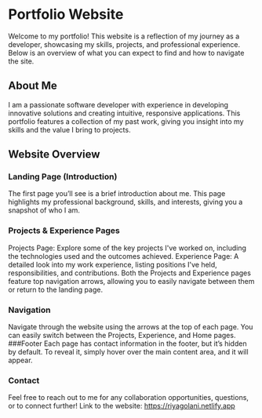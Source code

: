 # Portfolio Website

Welcome to my portfolio! This website is a reflection of my journey as a developer, showcasing my skills, projects, and professional experience. Below is an overview of what you can expect to find and how to navigate the site.

## About Me

I am a passionate software developer with experience in developing innovative solutions and creating intuitive, responsive applications. This portfolio features a collection of my past work, giving you insight into my skills and the value I bring to projects.

## Website Overview

### Landing Page (Introduction)
The first page you’ll see is a brief introduction about me. This page highlights my professional background, skills, and interests, giving you a snapshot of who I am.

### Projects & Experience Pages
Projects Page: Explore some of the key projects I've worked on, including the technologies used and the outcomes achieved.
Experience Page: A detailed look into my work experience, listing positions I've held, responsibilities, and contributions.
Both the Projects and Experience pages feature top navigation arrows, allowing you to easily navigate between them or return to the landing page.

### Navigation
Navigate through the website using the arrows at the top of each page. You can easily switch between the Projects, Experience, and Home pages.
###Footer
Each page has contact information in the footer, but it’s hidden by default. To reveal it, simply hover over the main content area, and it will appear.

### Contact

Feel free to reach out to me for any collaboration opportunities, questions, or to connect further!
Link to the website: https://riyagolani.netlify.app

